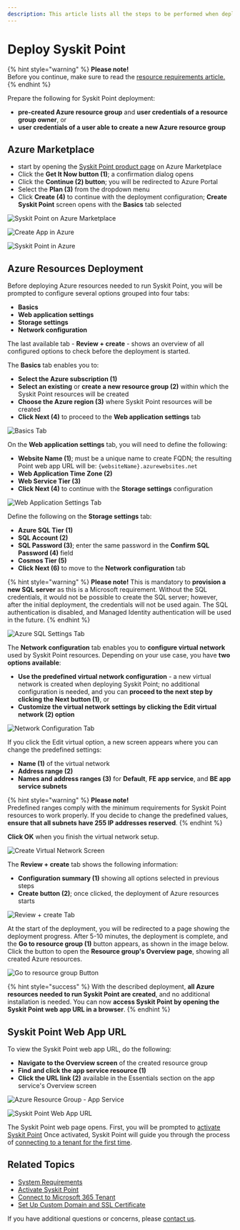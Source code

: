 ```yaml
---
description: This article lists all the steps to be performed when deploying Syskit Point to the Azure environment.
---
```


# Deploy Syskit Point

{% hint style="warning" %}
**Please note!**  
Before you continue, make sure to read the [resource requirements article.](system-requirements.md)
{% endhint %}

Prepare the following for Syskit Point deployment:
* **pre-created Azure resource group** and **user credentials of a resource group owner**, or
* **user credentials of a user able to create a new Azure resource group**

## Azure Marketplace

* start by opening the [Syskit Point product page](https://azuremarketplace.microsoft.com/en-us/marketplace/apps/syskitltd.syskit_point) on Azure Marketplace
* Click the **Get It Now button (1)**; a confirmation dialog opens
* Click the **Continue (2) button**; you will be redirected to Azure Portal
* Select the **Plan (3)** from the dropdown menu
* Click **Create (4)** to continue with the deployment configuration; **Create Syskit Point** screen opens with the **Basics** tab selected

![Syskit Point on Azure Marketplace](../../../.gitbook/assets/deploy-syskit-point-azure-marketplace.png)

![Create App in Azure](../../../.gitbook/assets/deploy-syskit-point-continue.png)

![Syskit Point in Azure](../../../.gitbook/assets/deploy-syskit-point-create.png)

## Azure Resources Deployment

Before deploying Azure resources needed to run Syskit Point, you will be prompted to configure several options grouped into four tabs:
* **Basics**
* **Web application settings**
* **Storage settings**
* **Network configuration**

The last available tab - **Review + create** - shows an overview of all configured options to check before the deployment is started.

The **Basics** tab enables you to:
* **Select the Azure subscription (1)**
* **Select an existing** or **create a new resource group (2)** within which the Syskit Point resources will be created
* **Choose the Azure region (3)** where Syskit Point resources will be created
* **Click Next (4)** to proceed to the **Web application settings** tab

![Basics Tab](../../../.gitbook/assets/deploy-syskit-point-basics.png)


On the **Web application settings** tab, you will need to define the following:
* **Website Name (1)**; must be a unique name to create FQDN; the resulting Point web app URL will be: `{websiteName}.azurewebsites.net`
* **Web Application Time Zone (2)**
* **Web Service Tier (3)**
* **Click Next (4)** to continue with the **Storage settings** configuration

![Web Application Settings Tab](../../../.gitbook/assets/deploy-syskit-point-web-app-settings.png)

Define the following on the **Storage settings** tab:
* **Azure SQL Tier (1)**
* **SQL Account (2)**
* **SQL Password (3)**; enter the same password in the **Confirm SQL Password (4)** field
* **Cosmos Tier (5)**
* **Click Next (6)** to move to the **Network configuration** tab

{% hint style="warning" %}
**Please note!** This is mandatory to **provision a new SQL server** as this is a Microsoft requirement. Without the SQL credentials, it would not be possible to create the SQL server; however, after the initial deployment, the credentials will not be used again. The SQL authentication is disabled, and Managed Identity authentication will be used in the future. 
{% endhint %}

![Azure SQL Settings Tab](../../../.gitbook/assets/deploy-syskit-point-azure-sql-settings.png)

The **Network configuration** tab enables you to **configure virtual network** used by Syskit Point resources.
Depending on your use case, you have **two options available**:
* **Use the predefined virtual network configuration** - a new virtual network is created when deploying Syskit Point; no additional configuration is needed, and you can **proceed to the next step by clicking the Next button (1)**, or
* **Customize the virtual network settings by clicking the Edit virtual network (2) option**

![Network Configuration Tab](../../../.gitbook/assets/deploy-syskit-point-network-configuration.png)

If you click the Edit virtual option, a new screen appears where you can change the predefined settings:
* **Name (1)** of the virtual network
* **Address range (2)**
* **Names and address ranges (3)** for **Default**, **FE app service**, and **BE app service subnets**


{% hint style="warning" %}
**Please note!**  
Predefined ranges comply with the minimum requirements for Syskit Point resources to work properly.
If you decide to change the predefined values, **ensure that all subnets have 255 IP addresses reserved**.
{% endhint %}

**Click OK** when you finish the virtual network setup. 

![Create Virtual Network Screen](../../../.gitbook/assets/deploy-syskit-point-create-virtual-network.png)

The **Review + create** tab shows the following information:
* **Configuration summary (1)** showing all options selected in previous steps
* **Create button (2)**; once clicked, the deployment of Azure resources starts

![Review + create Tab](../../../.gitbook/assets/deploy-syskit-point-review.png)

At the start of the deployment, you will be redirected to a page showing the deployment progress. After 5-10 minutes, the deployment is complete, and the **Go to resource group (1)** button appears, as shown in the image below. Click the button to open the **Resource group's Overview page**, showing all created Azure resources.

![Go to resource group Button](../../../.gitbook/assets/deploy-syskit-point-go-to-resource-group.png)

{% hint style="success" %}
With the described deployment, **all Azure resources needed to run Syskit Point are created**, and no additional installation is needed.
You can now **access Syskit Point by opening the Syskit Point web app URL in a browser**.
{% endhint %}

## Syskit Point Web App URL

To view the Syskit Point web app URL, do the following:
* **Navigate to the Overview screen** of the created resource group
* **Find and click the app service resource (1)**
* **Click the URL link (2)** available in the Essentials section on the app service's Overview screen

![Azure Resource Group - App Service](../../../.gitbook/assets/deploy-syskit-point-app-service.png)

![Syskit Point Web App URL](../../../.gitbook/assets/deploy-syskit-point-url.png)

The Syskit Point web page opens.
First, you will be prompted to [activate Syskit Point](../activation/activate-syskit-point.md)
Once activated, Syskit Point will guide you through the process of [connecting to a tenant for the first time](connect-to-tenant.md). 


## Related Topics

* [System Requirements](system-requirements.md)
* [Activate Syskit Point](../../set-up-point-data-center/activation/activate-syskit-point.md)
* [Connect to Microsoft 365 Tenant](connect-to-tenant.md)
* [Set Up Custom Domain and SSL Certificate](set-up-custom-domain-and-ssl-certificate.md)

If you have additional questions or concerns, please [contact us](https://www.syskit.com/contact-us/).